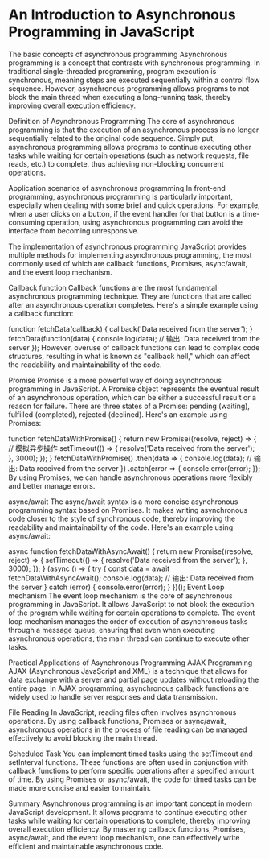 # An Introduction to Asynchronous Programming in JavaScript
The basic concepts of asynchronous programming
Asynchronous programming is a concept that contrasts with synchronous programming. In traditional single-threaded programming, program execution is synchronous, meaning steps are executed sequentially within a control flow sequence. However, asynchronous programming allows programs to not block the main thread when executing a long-running task, thereby improving overall execution efficiency.

Definition of Asynchronous Programming
The core of asynchronous programming is that the execution of an asynchronous process is no longer sequentially related to the original code sequence. Simply put, asynchronous programming allows programs to continue executing other tasks while waiting for certain operations (such as network requests, file reads, etc.) to complete, thus achieving non-blocking concurrent operations.

Application scenarios of asynchronous programming
In front-end programming, asynchronous programming is particularly important, especially when dealing with some brief and quick operations. For example, when a user clicks on a button, if the event handler for that button is a time-consuming operation, using asynchronous programming can avoid the interface from becoming unresponsive.

The implementation of asynchronous programming
JavaScript provides multiple methods for implementing asynchronous programming, the most commonly used of which are callback functions, Promises, async/await, and the event loop mechanism.

Callback function
Callback functions are the most fundamental asynchronous programming technique. They are functions that are called after an asynchronous operation completes. Here's a simple example using a callback function:

function fetchData(callback) {
    callback('Data received from the server');
}
fetchData(function(data) {
    console.log(data);  // 输出: Data received from the server
});
However, overuse of callback functions can lead to complex code structures, resulting in what is known as "callback hell," which can affect the readability and maintainability of the code.

Promise
Promise is a more powerful way of doing asynchronous programming in JavaScript. A Promise object represents the eventual result of an asynchronous operation, which can be either a successful result or a reason for failure. There are three states of a Promise: pending (waiting), fulfilled (completed), rejected (declined). Here's an example using Promises:

function fetchDataWithPromise() {
    return new Promise((resolve, reject) => {
        // 模拟异步操作
        setTimeout(() => {
            resolve('Data received from the server');
        }, 3000);
    });
}
fetchDataWithPromise()
    .then(data => {
        console.log(data);  // 输出: Data received from the server
    })
    .catch(error => {
        console.error(error); 
    });
By using Promises, we can handle asynchronous operations more flexibly and better manage errors.

async/await
The async/await syntax is a more concise asynchronous programming syntax based on Promises. It makes writing asynchronous code closer to the style of synchronous code, thereby improving the readability and maintainability of the code. Here's an example using async/await:

async function fetchDataWithAsyncAwait() {
    return new Promise((resolve, reject) => {
        setTimeout(() => {
            resolve('Data received from the server');
        }, 3000);
    });
}
(async () => {
    try {
        const data = await fetchDataWithAsyncAwait();
        console.log(data);  // 输出: Data received from the server
    } catch (error) {
        console.error(error); 
    }
})();
Event Loop mechanism
The event loop mechanism is the core of asynchronous programming in JavaScript. It allows JavaScript to not block the execution of the program while waiting for certain operations to complete. The event loop mechanism manages the order of execution of asynchronous tasks through a message queue, ensuring that even when executing asynchronous operations, the main thread can continue to execute other tasks.

Practical Applications of Asynchronous Programming
AJAX Programming
AJAX (Asynchronous JavaScript and XML) is a technique that allows for data exchange with a server and partial page updates without reloading the entire page. In AJAX programming, asynchronous callback functions are widely used to handle server responses and data transmission.

File Reading
In JavaScript, reading files often involves asynchronous operations. By using callback functions, Promises or async/await, asynchronous operations in the process of file reading can be managed effectively to avoid blocking the main thread.

Scheduled Task
You can implement timed tasks using the setTimeout and setInterval functions. These functions are often used in conjunction with callback functions to perform specific operations after a specified amount of time. By using Promises or async/await, the code for timed tasks can be made more concise and easier to maintain.

Summary
Asynchronous programming is an important concept in modern JavaScript development. It allows programs to continue executing other tasks while waiting for certain operations to complete, thereby improving overall execution efficiency. By mastering callback functions, Promises, async/await, and the event loop mechanism, one can effectively write efficient and maintainable asynchronous code.
